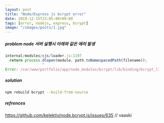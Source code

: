 ```yaml
---
layout: post
title: "Node/Express js bcrypt error"
date: 2019-12-15T23:05:00+09:00
tags: [error, nodejs, express, bcrypt]
image: "/images/posts/1.jpg"
---
```


##### problem node 서버 실행시 아래와 같은 에러 발생

```javascript
internal/modules/cjs/loader.js:1197
  return process.dlopen(module, path.toNamespacedPath(filename));
                 ^
Error: /var/www/portfolio/app/node_modules/bcrypt/lib/binding/bcrypt_lib.node: invalid ELF header
```

##### solution

```bash
npm rebuild bcrypt --build-from-source
```

##### refrences

https://github.com/kelektiv/node.bcrypt.js/issues/635 // vaaski
